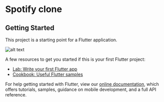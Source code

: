 # Spotify clone

## Getting Started

This project is a starting point for a Flutter application.

![alt text](https://cdn.discordapp.com/attachments/701086382407549019/803927107423567872/spotifyapp.jpg )

A few resources to get you started if this is your first Flutter project:

- [Lab: Write your first Flutter app](https://flutter.dev/docs/get-started/codelab)
- [Cookbook: Useful Flutter samples](https://flutter.dev/docs/cookbook)

For help getting started with Flutter, view our
[online documentation](https://flutter.dev/docs), which offers tutorials,
samples, guidance on mobile development, and a full API reference.
